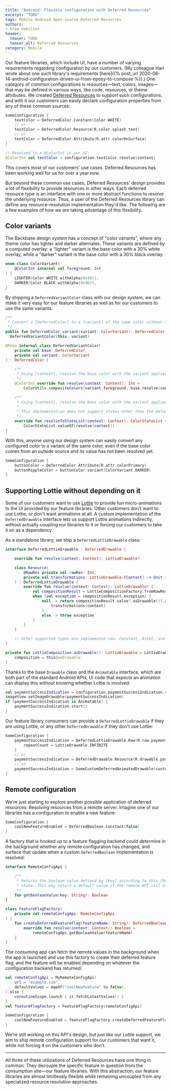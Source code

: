 ```yaml
---
title: "Android: Flexible configuration with Deferred Resources"
excerpt: "TODO"
tags: Mobile Android Open-source Deferred-Resources
authors:
- Drew Hamilton
header:
  teaser: TODO
  teaser_alt: Deferred Resources
category: Mobile
---
```


Our feature libraries, which include UI, have a number of varying requirements regarding
configuration by our customers. (My colleague Hari wrote about one such library's requirements
[here]({% post_url 2020-08-14-android-configuration-driven-ui-from-epoxy-to-compose %}).) One
category of common configurations is resources—text, colors, images—that may be defined in various
ways, like code, resources, or theme attributes. We created
[Deferred Resources](https://engineering.backbase.com/DeferredResources) to support such
configurations, and with it our customers can easily declare configuration properties from any of
these common sources:
```kotlin
SomeConfiguration {
    textColor = DeferredColor.Constant(Color.WHITE)
    // or
    textColor = DeferredColor.Resource(R.color.splash_text)
    // or
    textColor = DeferredColor.Attribute(R.attr.colorOnSurface)
}

// Resolved to a @ColorInt in our UI:
@ColorInt val textColor = configuration.textColor.resolve(context)
```

This covers most of our customers' use cases. Deferred Resources has been working well for us for
over a year now.

But beyond these common use cases, Deferred Resources' design provides a lot of flexibility to
provide resources in other ways. Each deferred resource type is an interface with one or more
abstract functions to resolve the underlying resource. Thus, a user of the Deferred Resources
library can define any resource-resolution implementation they'd like. The following are a few
examples of how we are taking advantage of this flexibility.

## Color variants

The Backbase design system has a concept of "color variants", where any theme color has lighter and
darker alternates. These variants are defined by a computed overlay: a "lighter" variant is the base
color with a 30% white overlay, while a "darker" variant is the base color with a 30% black overlay.

```kotlin
enum class ColorVariant(
    @ColorInt internal val foreground: Int
) {
    LIGHTER(Color.WHITE.withAlpha(0x4D)),
    DARKER(Color.BLACK.withAlpha(0x4D)),
}
```

By shipping a `DeferredVariantColor` class with our design system, we can make it very easy for our
feature libraries as well as for our customers to use the same variants:

```kotlin
/**
 * Convert a [DeferredColor] to a [variant] of the same color without resolving it yet.
 */
public fun DeferredColor.variant(variant: ColorVariant): DeferredColor =
  DeferredVariantColor(this, variant)

@Poko internal class DeferredVariantColor(
    private val base: DeferredColor,
    private val variant: ColorVariant
) : DeferredColor {

    /**
     * Using [context], resolve the base color with the variant applied.
     */
    @ColorInt override fun resolve(context: Context): Int =
        ColorUtils.compositeColors(variant.foreground, base.resolve(context))

    /**
     * Using [context], resolve the base color with the variant applied.
     *
     * This implementation does not support states other than the default state.
     */
    override fun resolveToStateList(context: Context): ColorStateList =
        ColorStateList.valueOf(resolve(context))
}
```

With this, anyone using our design system can easily convert any configured color to a variant of
the same color, even if the base color comes from an outside source and its value has not been
resolved yet.

```kotlin
SomeConfiguration {
    buttonColor = DeferredColor.Attribute(R.attr.colorPrimary)
    buttonRippleColor = buttonColor.variant(ColorVariant.DARKER)
}
```

## Supporting Lottie without depending on it

Some of our customers want to use [Lottie](https://airbnb.design/lottie/) to provide fun
micro-animations to the UI provided by our feature libraries. Other customers don't want to use
Lottie, or don't want animations at all. A custom implementation of the `DeferredDrawable`
interface lets us support Lottie  animations indirectly, without actually coupling our libraries
to it or forcing our customers to take it on as a dependency.

As a standalone library, we ship a `DeferredLottieDrawable` class:

```kotlin
interface DeferredLottieDrawable : DeferredDrawable {

    override fun resolve(context: Context): LottieDrawable?

    class Resource(
        @RawRes private val rawRes: Int,
        private val transformations: LottieDrawable.(Context) -> Unit = {},
    ) : DeferredLottieDrawable {
        override fun resolve(context: Context): LottieDrawable? {
            val compositionResult = LottieCompositionFactory.fromRawResSync(context, rawRes)
            when (val exception = compositionResult.exception) {
                null -> return compositionResult.value?.asDrawable()?.apply {
                    transformations(context)
                }
                else -> throw exception
            }
        }
    }

    // Other supported types are implemented too: Constant, Asset, and Stream
}

private fun LottieComposition.asDrawable(): LottieDrawable = LottieDrawable().apply {
    composition = this@asDrawable
}
```

Thanks to the base `Drawable` class and the `Animatable` interface, which are both part of the
standard Android APIs, UI code that expects an animation can display this without knowing whether
Lottie is involved:

```kotlin
val paymentSuccessIndication = configuration.paymentSuccessIndication.resolve(context)
imageView.setImageDrawable(paymentSuccessIndication)
if (paymentSuccessIndication is Animatable) {
    paymentSuccessIndication.start()
}
```

Our feature library consumers can provide a `DeferredLottieDrawable` if they are using Lottie, or
any other `DeferredDrawable` if they don't use Lottie:

```kotlin
SomeConfiguration {
    paymentSuccessIndication = DeferredLottieDrawable.Raw(R.raw.payment_success_animation) {
        repeatCount = LottieDrawable.INFINITE
    }
    // or
    paymentSuccessIndication = DeferredDrawable.Resource(R.drawable.payment_success_icon)
    // or
    paymentSuccessIndication = SomeCustomDeferredAnimatedDrawable(customInputs)
}
```

## Remote configuration

We're just starting to explore another possible application of deferred resources: Resolving
resources from a remote server. Imagine one of our libraries has a configuration to enable a new
feature:

```kotlin
SomeConfiguration {
    coolNewFeatureEnabled = DeferredBoolean.Constant(false)
}
```

A factory that is hooked up to a feature flagging backend could determine in the background whether
any remote configuration has changed, and surface that update when a custom `DeferredBoolean`
implementation is resolved:

```kotlin
interface RemoteConfigApi {

    /**
     * Returns the boolean value defined by [key] according to this [RemoteConfigApi]'s internal
     * state. This may return a default value if the remote API call has not completed.
     */
    fun getBooleanValue(key: String): Boolean
}

class FeatureFlagFactory(
    private val remoteConfigApi: RemoteConfigApi,
) {
    fun createDeferredFeatureFlag(featureName: String): DeferredBoolean = object : DeferredBoolean {
        override fun resolve(context: Context): Boolean =
            remoteConfigApi.getBooleanValue(featureName)
    }
}
```

The consuming app can fetch the remote values in the background when the app is launched and use this
factory to create their deferred feature flag, and the feature will be enabled depending on whatever
the configuration backend has returned:

```kotlin
val remoteConfigApi = MyRemoteConfigApi(
    url = "example.com",
    defaultValues = mapOf("coolNewFeature" to false),
).also {
    coroutineScope.launch { it.fetchLatestValues() }
}
val featureFlagFactory = FeatureFlagFactory(remoteConfigApi)

SomeConfiguration {
    coolNewFeatureEnabled = featureFlagFactory.createDeferredFeatureFlag("coolNewFeature")
}
```

We're still working on this API's design, but just like our Lottie support, we aim to ship remote
configuration support for our customers that want it, while not forcing it on the customers who
don't.

---

All three of these utilizations of Deferred Resources have one thing in common: They decouple the
specific feature in question from the consumption site—our feature libraries. With this abstraction,
our feature libraries are almost limitlessly flexible while remaining uncoupled from any specialized
resource resolution approaches.
